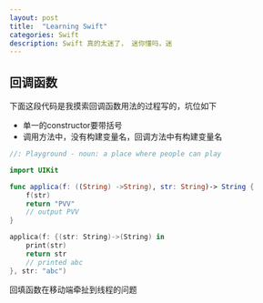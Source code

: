 ```yaml
---
layout: post
title:  "Learning Swift"
categories: Swift
description: Swift 真的太迷了， 迷你懂吗，迷
---
```


## 回调函数

下面这段代码是我摸索回调函数用法的过程写的，坑位如下

- 单一的constructor要带括号
- 调用方法中，没有构建变量名，回调方法中有构建变量名

```swift
//: Playground - noun: a place where people can play

import UIKit

func applica(f: ((String) ->String), str: String)-> String {
    f(str)
    return "PVV"
    // output PVV
}

applica(f: {(str: String)->(String) in
    print(str)
    return str
    // printed abc
}, str: "abc")
```
回填函数在移动端牵扯到线程的问题